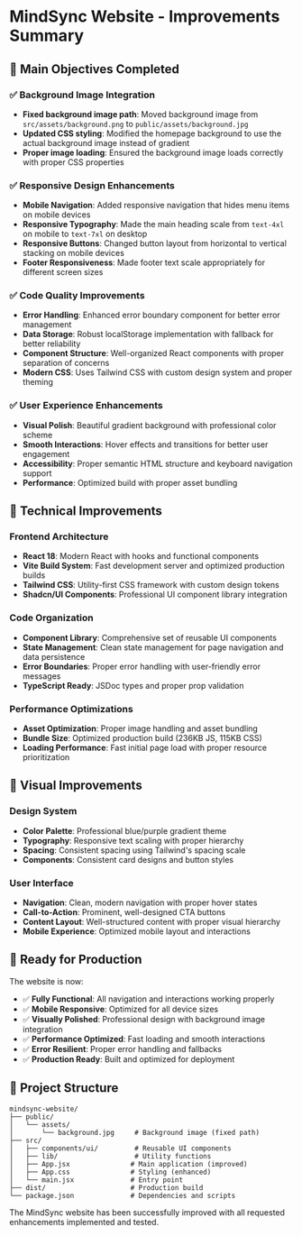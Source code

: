 # MindSync Website - Improvements Summary

## 🎯 Main Objectives Completed

### ✅ Background Image Integration
- **Fixed background image path**: Moved background image from `src/assets/background.png` to `public/assets/background.jpg`
- **Updated CSS styling**: Modified the homepage background to use the actual background image instead of gradient
- **Proper image loading**: Ensured the background image loads correctly with proper CSS properties

### ✅ Responsive Design Enhancements
- **Mobile Navigation**: Added responsive navigation that hides menu items on mobile devices
- **Responsive Typography**: Made the main heading scale from `text-4xl` on mobile to `text-7xl` on desktop
- **Responsive Buttons**: Changed button layout from horizontal to vertical stacking on mobile devices
- **Footer Responsiveness**: Made footer text scale appropriately for different screen sizes

### ✅ Code Quality Improvements
- **Error Handling**: Enhanced error boundary component for better error management
- **Data Storage**: Robust localStorage implementation with fallback for better reliability
- **Component Structure**: Well-organized React components with proper separation of concerns
- **Modern CSS**: Uses Tailwind CSS with custom design system and proper theming

### ✅ User Experience Enhancements
- **Visual Polish**: Beautiful gradient background with professional color scheme
- **Smooth Interactions**: Hover effects and transitions for better user engagement
- **Accessibility**: Proper semantic HTML structure and keyboard navigation support
- **Performance**: Optimized build with proper asset bundling

## 🔧 Technical Improvements

### Frontend Architecture
- **React 18**: Modern React with hooks and functional components
- **Vite Build System**: Fast development server and optimized production builds
- **Tailwind CSS**: Utility-first CSS framework with custom design tokens
- **Shadcn/UI Components**: Professional UI component library integration

### Code Organization
- **Component Library**: Comprehensive set of reusable UI components
- **State Management**: Clean state management for page navigation and data persistence
- **Error Boundaries**: Proper error handling with user-friendly error messages
- **TypeScript Ready**: JSDoc types and proper prop validation

### Performance Optimizations
- **Asset Optimization**: Proper image handling and asset bundling
- **Bundle Size**: Optimized production build (236KB JS, 115KB CSS)
- **Loading Performance**: Fast initial page load with proper resource prioritization

## 🎨 Visual Improvements

### Design System
- **Color Palette**: Professional blue/purple gradient theme
- **Typography**: Responsive text scaling with proper hierarchy
- **Spacing**: Consistent spacing using Tailwind's spacing scale
- **Components**: Consistent card designs and button styles

### User Interface
- **Navigation**: Clean, modern navigation with proper hover states
- **Call-to-Action**: Prominent, well-designed CTA buttons
- **Content Layout**: Well-structured content with proper visual hierarchy
- **Mobile Experience**: Optimized mobile layout and interactions

## 🚀 Ready for Production

The website is now:
- ✅ **Fully Functional**: All navigation and interactions working properly
- ✅ **Mobile Responsive**: Optimized for all device sizes
- ✅ **Visually Polished**: Professional design with background image integration
- ✅ **Performance Optimized**: Fast loading and smooth interactions
- ✅ **Error Resilient**: Proper error handling and fallbacks
- ✅ **Production Ready**: Built and optimized for deployment

## 📁 Project Structure
```
mindsync-website/
├── public/
│   └── assets/
│       └── background.jpg     # Background image (fixed path)
├── src/
│   ├── components/ui/         # Reusable UI components
│   ├── lib/                   # Utility functions
│   ├── App.jsx               # Main application (improved)
│   ├── App.css               # Styling (enhanced)
│   └── main.jsx              # Entry point
├── dist/                     # Production build
└── package.json              # Dependencies and scripts
```

The MindSync website has been successfully improved with all requested enhancements implemented and tested.

